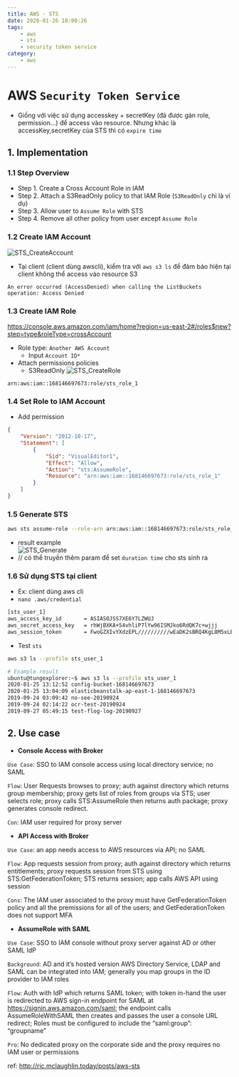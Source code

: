 ```yaml
---
title: AWS - STS
date: 2020-01-26 18:00:26
tags:
    - aws
    - sts
    - security token service
category: 
    - aws
---
```


# AWS `Security Token Service`
- Giống với việc sử dụng accesskey + secretKey (đã được gán role, permission...) để access vào resource. Nhưng khác là accessKey,secretKey của STS thì có `expire time`
## 1. Implementation
### 1.1 Step Overview
- Step 1. Create a Cross Account Role in IAM
- Step 2. Attach a S3ReadOnly policy to that IAM Role (`S3ReadOnly` chỉ là ví dụ)
- Step 3. Allow user to  `Assume Role` with STS
- Step 4. Remove all other policy from user except `Assume Role`
### 1.2 Create IAM Account
![STS_CreateAccount](https://tungexplorer.s3.ap-southeast-1.amazonaws.com/aws/sts/STS_CreateUser.JPG)
- Tại client (client dùng awscli), kiểm tra với `aws s3 ls` để đảm bảo hiện tại client không thể access vào resource S3 
```
An error occurred (AccessDenied) when calling the ListBuckets operation: Access Denied
```
### 1.3 Create IAM Role
https://console.aws.amazon.com/iam/home?region=us-east-2#/roles$new?step=type&roleType=crossAccount
- Role type: `Another AWS Account`
    - Input `Account ID*`
- Attach permissions policies    
    - S3ReadOnly
    ![STS_CreateRole](https://tungexplorer.s3.ap-southeast-1.amazonaws.com/aws/sts/STS_CreateRole.JPG)
```
arn:aws:iam::168146697673:role/sts_role_1
```
### 1.4 Set Role to IAM Account
- Add permission
```json
{
    "Version": "2012-10-17",
    "Statement": [
        {
            "Sid": "VisualEditor1",
            "Effect": "Allow",
            "Action": "sts:AssumeRole",
            "Resource": "arn:aws:iam::168146697673:role/sts_role_1"
        }
    ]
}
```

### 1.5 Generate STS
```bash
aws sts assume-role --role-arn arn:aws:iam::168146697673:role/sts_role_1 --role-session-name tungexplorer
```
- result example    
![STS_Generate](https://tungexplorer.s3.ap-southeast-1.amazonaws.com/aws/sts/STS_GenerateSTS.JPG)
- // có thể truyền thêm param để set `duration time` cho sts sinh ra

### 1.6 Sử dụng STS tại client
- Ex: client dùng aws cli
- `nano .aws/credential`
```bash
[sts_user_1]
aws_access_key_id       = ASIASOJSS7XE6Y7LZWUJ
aws_secret_access_key   = rhWjBXKA+54vhliP7lYw96ISMJko6RdQK7c+wjjj
aws_session_token       = FwoGZXIvYXdzEPL//////////wEaDK2sBRQ4KgL8M5xLECKwAaeA18ks+90pnrgFDGGriH9cN2GW/5hz3giGZZX/Kn3d9UkPz9N+Iz2Mtv35bI2mj13Ad5imOZZOEL1QwPsAIXMcDxKKiwoQW31u8sX6yfxWFbQS$
```
- Test `sts`
```bash
aws s3 ls --profile sts_user_1
```
```bash
# Example result
ubuntu@tungexplorer:~$ aws s3 ls --profile sts_user_1
2020-01-25 13:12:52 config-bucket-168146697673
2020-01-25 13:04:09 elasticbeanstalk-ap-east-1-168146697673
2019-09-24 03:09:42 no-see-20190924
2019-09-24 02:14:22 ocr-test-20190924
2019-09-27 05:49:15 test-flog-log-20190927
```

## 2. Use case
- **Console Access with Broker**    

`Use Case`: SSO to IAM console access using local directory service; no SAML

`Flow`: User Requests browses to proxy; auth against directory which returns group membership; proxy gets list of roles from groups via STS; user selects role; proxy calls STS:AssumeRole then returns auth package; proxy generates console redirect.

`Con`: IAM user required for proxy server

- **API Access with Broker**

`Use Case`: an app needs access to AWS resources via API; no SAML

`Flow`: App requests session from proxy; auth against directory which returns entitlements; proxy requests session from STS using STS:GetFederationToken; STS returns session; app calls AWS API using session

`Cons`: The IAM user associated to the proxy must have GetFederationToken policy and all the premissions for all of the users; and GetFederationToken does not support MFA

- **AssumeRole with SAML**          

`Use Case`: SSO to IAM console without proxy server against AD or other SAML IdP

`Background`: AD and it’s hosted version AWS Directory Service, LDAP and SAML can be integrated into IAM; generally you map groups in the ID provider to IAM roles

`Flow`: Auth with IdP which returns SAML token; with token in-hand the user is redirected to AWS sign-in endpoint for SAML at https://signin.aws.amazon.com/saml; the endpoint calls AssumeRoleWithSAML then creates and passes the user a console URL redirect; Roles must be configured to include the “saml:group”: “groupname”

`Pro`: No dedicated proxy on the corporate side and the proxy requires no IAM user or permissions

ref: http://ric.mclaughlin.today/posts/aws-sts
